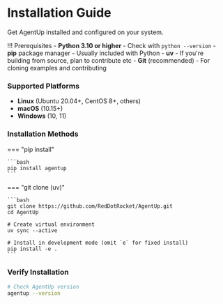 # Installation Guide

Get AgentUp installed and configured on your system.

!!! Prerequisites
    - **Python 3.10 or higher** - Check with `python --version`
    - **pip** package manager - Usually included with Python
    - **uv** - If you're building from source, plan to contribute etc
    - **Git** (recommended) - For cloning examples and contributing

### Supported Platforms
  - **Linux** (Ubuntu 20.04+, CentOS 8+, others)
  - **macOS** (10.15+)
  - **Windows** (10, 11)

### Installation Methods

=== "pip install"

    ```bash
    pip install agentup
    ```
=== "git clone (uv)"

    ```bash
    git clone https://github.com/RedDotRocket/AgentUp.git
    cd AgentUp

    # Create virtual environment
    uv sync --active

    # Install in development mode (omit `e` for fixed install)
    pip install -e .
    ```

### Verify Installation

```bash
# Check AgentUp version
agentup --version
```
